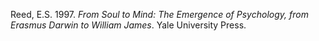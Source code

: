 Reed, E.S. 1997. *From Soul to Mind: The Emergence of Psychology, from Erasmus Darwin to William James*. Yale University Press.
